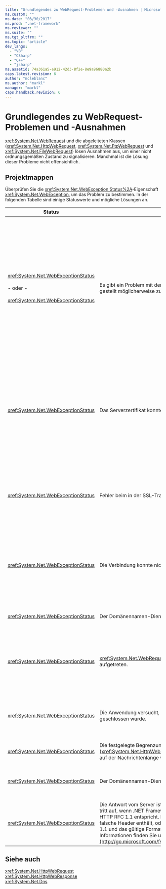 ```yaml
---
title: "Grundlegendes zu WebRequest-Problemen und -Ausnahmen | Microsoft Docs"
ms.custom: ""
ms.date: "03/30/2017"
ms.prod: ".net-framework"
ms.reviewer: ""
ms.suite: ""
ms.tgt_pltfrm: ""
ms.topic: "article"
dev_langs: 
  - "VB"
  - "CSharp"
  - "C++"
  - "jsharp"
ms.assetid: 74a361a5-e912-42d3-8f2e-8e9a96880a2b
caps.latest.revision: 6
author: "mcleblanc"
ms.author: "markl"
manager: "markl"
caps.handback.revision: 6
---
```

# Grundlegendes zu WebRequest-Problemen und -Ausnahmen
<xref:System.Net.WebRequest> und die abgeleiteten Klassen \(<xref:System.Net.HttpWebRequest>, <xref:System.Net.FtpWebRequest> und <xref:System.Net.FileWebRequest>\) lösen Ausnahmen aus, um einer nicht ordnungsgemäßen Zustand zu signalisieren.  Manchmal ist die Lösung dieser Probleme nicht offensichtlich.  
  
## Projektmappen  
 Überprüfen Sie die <xref:System.Net.WebException.Status%2A>\-Eigenschaft <xref:System.Net.WebException>, um das Problem zu bestimmen.  In der folgenden Tabelle sind einige Statuswerte und mögliche Lösungen an.  
  
|Status|Details|Lösung|  
|------------|-------------|------------|  
|<xref:System.Net.WebExceptionStatus><br /><br /> \- oder \-<br /><br /> <xref:System.Net.WebExceptionStatus>|Es gibt ein Problem mit dem zugrunde liegenden Socket.  Die Verbindung gestellt möglicherweise zurück.|Stellen Sie erneut und senden Sie die Anforderung erneut.<br /><br /> Stellen Sie sicher, dass das neueste Service Pack installiert ist.<br /><br /> Erhöhen Sie den Wert der <xref:System.Net.ServicePointManager.MaxServicePointIdleTime%2A?displayProperty=fullName>\-Eigenschaft.<br /><br /> Setzen Sie <xref:System.Net.HttpWebRequest.KeepAlive%2A?displayProperty=fullName> auf `false`.<br /><br /> Erhöhen Sie die maximale Anzahl von Verbindungen mit der <xref:System.Net.ServicePointManager.DefaultConnectionLimit%2A>\-Eigenschaft.<br /><br /> Überprüfen Sie die Proxykonfiguration.<br /><br /> Wenn Sie SSL verwenden, stellen Sie sicher, dass der Serverprozess Berechtigung hat, auf den Zertifikatspeicher zuzugreifen.<br /><br /> Wenn Sie eine große Datenmenge übermittelte, legen Sie <xref:System.Net.HttpWebRequest.AllowWriteStreamBuffering%2A> zu `false` fest.|  
|<xref:System.Net.WebExceptionStatus>|Das Serverzertifikat konnte nicht überprüft werden.|Versuchen Sie, den URI mit Internet Explorer zu öffnen.  Lösen Sie alle Sicherheitswarnungen auf, die von IE angezeigt werden.  Wenn Sie die Sicherheitswarnung nicht beheben können, können Sie eine Zertifikatsrichtlinienklasse erstellen, die <xref:System.Net.ICertificatePolicy> implementiert, das `true` zurückgibt und an <xref:System.Net.ServicePointManager.CertificatePolicy%2A> führt.<br /><br /> Weitere Informationen finden Sie unter [http:\/\/support.microsoft.com\/?id\=823177](http://go.microsoft.com/fwlink/?LinkID=179653).<br /><br /> Stellen Sie sicher, dass das Zertifikat der Zertifizierungsstelle, die das Serverzertifikat signiert, zur vertrauenswürdigen Zertifizierungsstellenliste in Internet Explorer hinzugefügt wird.<br /><br /> Stellen Sie sicher, dass der Hostname im URL den allgemeinen Namen auf dem Serverzertifikat übereinstimmt.|  
|<xref:System.Net.WebExceptionStatus>|Fehler beim in der SSL\-Transaktion auf, oder es ist ein Zertifikatsproblem.|Mit .NET Framework 1,1 unterstützt nur SSL\-Version 3.0.  Wenn der Server nur TLS\-Version 1.0 oder 2,0 SSL\-Version verwendet, wird die Ausnahme ausgelöst.  Aktualisieren Sie auf .NET Framework Version 2.0 und zu True <xref:System.Net.ServicePointManager.SecurityProtocol%2A>, Server übereinstimmt.<br /><br /> Das Clientzertifikat wurde von einer Zertifizierungsstelle signiert der der Server nicht vertraut.  Installieren Sie das Zertifikat Ca auf dem Server.  Siehe [http:\/\/support.microsoft.com\/?id\=332077](http://go.microsoft.com/fwlink/?LinkID=179654).<br /><br /> Stellen Sie sicher, das neueste Service Pack installieren zu können.|  
|<xref:System.Net.WebExceptionStatus>|Die Verbindung konnte nicht hergestellt werden.|Eine Firewall oder ein Proxy blockiert die Verbindung.  Ändern Sie die Firewall oder den Proxy, um die Verbindung zu ermöglichen.<br /><br /> Legen Sie explizit <xref:System.Net.WebProxy> in der Clientanwendung fest, indem Sie den <xref:System.Net.WebProxy>\-Konstruktor aufrufen \(WebServiceProxyClass.Proxy \= neues, WebProxy \([http:\/\/server:80](http://server/) true\)\).<br /><br /> Führen Sie Filemon oder Regmon aus, um sicherzustellen, dass die Arbeitsprozessidentität die erforderlichen Berechtigungen verfügt, um auf WSPWSP.dll, HKLM\\System\\CurrentControlSet\\Services\\DnsCache oder HKLM\\System\\CurrentControlSet\\Services\\WinSock2 zuzugreifen.|  
|<xref:System.Net.WebExceptionStatus>|Der Domänennamen\-Dienst konnte den Hostnamen nicht auflösen.|Konfigurieren Sie den Proxy ordnungsgemäß.  Siehe [http:\/\/support.microsoft.com\/?id\=318140](http://go.microsoft.com/fwlink/?LinkID=179655).<br /><br /> Stellen Sie sicher, dass keine installierte Antivirensoftware oder Firewall nicht die Verbindung blockiert.|  
|<xref:System.Net.WebExceptionStatus>|<xref:System.Net.WebRequest.Abort%2A> wurde aufgerufen oder ein Fehler aufgetreten.|Dieses Problem wird durch eine hoher Auslastung auf dem Client oder dem Server verursacht werden.  Verringern Sie die Last.<br /><br /> Vergrößern Sie die <xref:System.Net.ServicePointManager.DefaultConnectionLimit%2A> Festlegen.<br /><br /> Siehe [http:\/\/support.microsoft.com\/?id\=821268](http://go.microsoft.com/fwlink/?LinkID=179656), um Webdienstleistungseinstellungen zu ändern.|  
|<xref:System.Net.WebExceptionStatus>|Die Anwendung versucht, einen Socket zu schreiben, der bereits geschlossen wurde.|Der Client oder Server wird überladen.  Verringern Sie die Last.<br /><br /> Vergrößern Sie die <xref:System.Net.ServicePointManager.DefaultConnectionLimit%2A> Festlegen.<br /><br /> Siehe [http:\/\/support.microsoft.com\/?id\=821268](http://go.microsoft.com/fwlink/?LinkID=179656), um Webdienstleistungseinstellungen zu ändern.|  
|<xref:System.Net.WebExceptionStatus>|Die festgelegte Begrenzung \(<xref:System.Net.HttpWebRequest.MaximumResponseHeadersLength%2A>\) auf der Nachrichtenlänge wurde überschritten.|Erhöhen Sie den Wert der <xref:System.Net.HttpWebRequest.MaximumResponseHeadersLength%2A>\-Eigenschaft.|  
|<xref:System.Net.WebExceptionStatus>|Der Domänennamen\-Dienst konnte den Proxyhostnamen nicht auflösen.|Konfigurieren Sie den Proxy ordnungsgemäß.  Siehe [http:\/\/support.microsoft.com\/?id\=318140](http://go.microsoft.com/fwlink/?LinkID=179655).<br /><br /> Sie sollten <xref:System.Net.HttpWebRequest>, um keinen Proxy verwendet, indem Sie die <xref:System.Net.HttpWebRequest.Proxy%2A>\-Eigenschaft auf `null` festlegen.|  
|<xref:System.Net.WebExceptionStatus>|Die Antwort vom Server ist keine gültige HTTP\-Antwort.  Dieses Problem tritt auf, wenn .NET Framework erkennt, dass die Serverantwort nicht mit HTTP RFC 1.1 entspricht.  Dieses Problem tritt auf, wenn die Antwort falsche Header enthält, oder falscher Header delimiters.RFC 2616 HTTP 1.1 und das gültige Format für die Antwort vom Server definiert.  Weitere Informationen finden Sie unter [http:\/\/www.ietf.org](http://go.microsoft.com/fwlink/?LinkID=147388).|Rufen Sie eine Netzwerkablaufverfolgung der Transaktion ab und überprüfen Sie die Header in der Antwort.<br /><br /> Wenn die Anwendung die Serverantwort erfordert, ohne zu analysieren \(dies kann eine Sicherheitsrisiko sein\), legen Sie `useUnsafeHeaderParsing` zu `true` in der Konfigurationsdatei fest.  Siehe [\<httpWebRequest\>\-Element \(Netzwerkeinstellungen\)](../../../docs/framework/configure-apps/file-schema/network/httpwebrequest-element-network-settings.md).|  
  
## Siehe auch  
 <xref:System.Net.HttpWebRequest>   
 <xref:System.Net.HttpWebResponse>   
 <xref:System.Net.Dns>